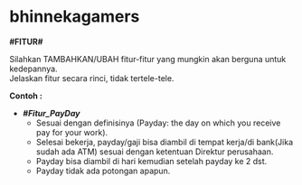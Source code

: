 # bhinnekagamers

**#FITUR#**

Silahkan TAMBAHKAN/UBAH fitur-fitur yang mungkin akan berguna untuk kedepannya.\
Jelaskan fitur secara rinci, tidak tertele-tele.

__Contoh :__
* ___#Fitur_PayDay___
    *   Sesuai dengan definisinya (Payday: the day on which you receive pay for your work).
    *   Selesai bekerja, payday/gaji bisa diambil di tempat kerja/di bank(Jika sudah ada ATM) sesuai dengan ketentuan Direktur perusahaan.
    *   Payday bisa diambil di hari kemudian setelah payday ke 2 dst.
    *   Payday tidak ada potongan apapun.
